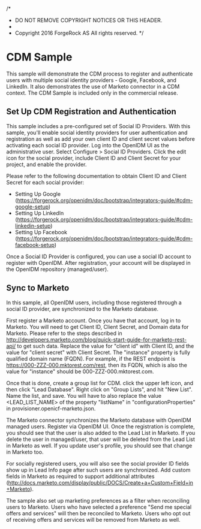 /*
 * DO NOT REMOVE COPYRIGHT NOTICES OR THIS HEADER.
 *
 * Copyright 2016 ForgeRock AS All rights reserved.
 */
  
#  CDM Sample 
This sample will demonstrate the CDM process to register and authenticate users with multiple 
social identity providers - Google, Facebook, and LinkedIn. It also demonstrates the use of 
Marketo connector in a CDM context. The CDM Sample is included only in the commercial release. 
  
## Set Up CDM Registration and Authentication
This sample includes a pre-configured set of Social ID Providers. With this sample, you'll 
enable social identity providers for user authentication and registration as well as 
add your own client ID and client secret values before activating each social ID provider. 
Log into the OpenIDM UI as the administrative user. Select Configure > Social ID Providers.
Click the edit icon for the social provider, include Client ID and Client Secret for your project, and enable the provider.
  
Please refer to the following documentation to obtain Client ID and Client Secret for each social provider:
*   Setting Up Google (https://forgerock.org/openidm/doc/bootstrap/integrators-guide/#cdm-google-setup)
*   Setting Up LinkedIn (https://forgerock.org/openidm/doc/bootstrap/integrators-guide/#cdm-linkedin-setup)
*   Setting Up Facebook (https://forgerock.org/openidm/doc/bootstrap/integrators-guide/#cdm-facebook-setup)

Once a Social ID Provider is configured, you can use a social ID account to register with OpenIDM. After registration, 
your account will be displayed in the OpenIDM repository (managed/user).

## Sync to Marketo 
In this sample, all OpenIDM users, including those registered through a social ID provider, are synchronized to the Marketo database.

First register a Marketo account. Once you have that account, log in to Marketo. You will need to get Client ID, 
Client Secret, and Domain data for Marketo. Please refer to the steps described in 
http://developers.marketo.com/blog/quick-start-guide-for-marketo-rest-api/ to get such data. Replace the value 
for "client id" with Client ID, and the value for "client secret" with Client Secret. The "instance" property 
is fully qualified domain name (FQDN). For example, if the REST endpoint is https://000-ZZZ-000.mktorest.com/rest, 
then its FQDN, which is also the value for "instance" should be 000-ZZZ-000.mktorest.com. 

Once that is done, create a group list for CDM. click the upper left icon, and then click "Lead Database". 
Right click on "Group Lists", and hit "New List". Name the list, and save. You will have to also replace the value 
<LEAD_LIST_NAME> of the property "listName" in "configurationProperties" in provisioner.openicf-marketo.json. 

The Marketo connector synchronizes the Marketo database with OpenIDM managed users. Register via OpenIDM UI. Once the registration is complete, 
you should see that the user is also added to the Lead List in Marketo. If you delete the user in managed/user, 
that user will be deleted from the Lead List in Marketo as well. If you update user's profile, you should 
see that change in Marketo too. 

For socially registered users, you will also see the social provider ID fields show up in Lead Info page 
after such users are synchronized. Add custom fields in Marketo as required to support 
additional attributes (http://docs.marketo.com/display/public/DOCS/Create+a+Custom+Field+in+Marketo). 

The sample also set up marketing preferences as a filter when reconciling users to Marketo. Users who have 
selected a preference "Send me special offers and services" will then be reconciled to Marketo. Users who 
opt out of receiving offers and services will be removed from Marketo as well. 